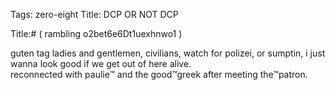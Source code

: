 Tags: zero-eight
Title: DCP OR NOT DCP
  
Title:# ( rambling o2bet6e6Dt1uexhnwo1 )  
  
guten tag ladies and gentlemen, civilians, watch for polizei, or sumptin, i just wanna look good if we get out of here alive.  
reconnected with paulie™ and the good™greek after meeting the™patron.  
